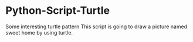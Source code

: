 # Python-Script-Turtle
Some interesting turtle pattern
This script is going to draw a picture named sweet home by using turtle.
